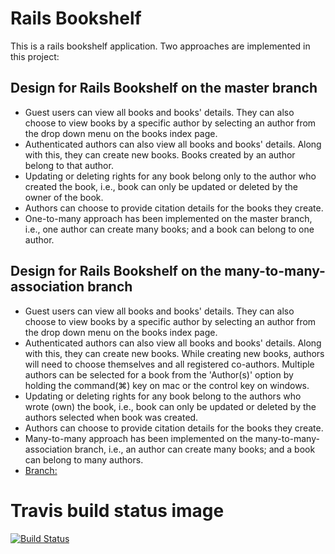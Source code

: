 # Rails Bookshelf

This is a rails bookshelf application. Two approaches are implemented in this project:

## Design for Rails Bookshelf on the master branch

* Guest users can view all books and books' details. They can also choose to view books by a specific author by selecting an author from the drop down menu on the books index page.
* Authenticated authors can also view all books and books' details. Along with this, they can create new books. Books created by an author belong to that author.
* Updating or deleting rights for any book belong only to the author who created the book, i.e., book can only be updated or deleted by the owner of the book.
* Authors can choose to provide citation details for the books they create.
* One-to-many approach has been implemented on the master branch, i.e., one author can create many books; and a book can belong to one author.

## Design for Rails Bookshelf on the many-to-many-association branch

* Guest users can view all books and books' details. They can also choose to view books by a specific author by selecting an author from the drop down menu on the books index page.
* Authenticated authors can also view all books and books' details. Along with this, they can create new books. While creating new books, authors will need to choose themselves and all registered co-authors. Multiple authors can be selected for a book from the 'Author(s)' option by holding the command(⌘) key on mac or the control key on windows.
* Updating or deleting rights for any book belong to the authors who wrote (own) the book, i.e., book can only be updated or deleted by the authors selected when book was created.
* Authors can choose to provide citation details for the books they create.
* Many-to-many approach has been implemented on the many-to-many-association branch, i.e., an author can create many books; and a book can belong to many authors.
* [Branch:](https://github.com/devanshu-m/rails-test/tree/many-to-many-association)

# Travis build status image

[![Build Status](https://travis-ci.org/devanshu-m/rails-app.svg?branch=master)](https://travis-ci.org/devanshu-m/rails-app)
